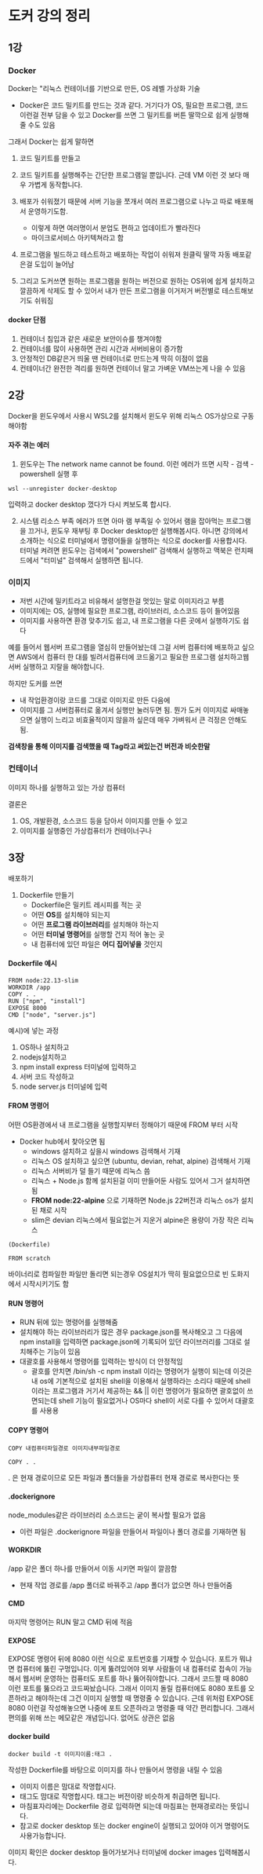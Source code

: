 # 도커 강의 정리

## 1강 
### Docker 
Docker는 "리눅스 컨테이너를 기반으로 만든, OS 레벨 가상화 기술
- Docker은 코드 밀키트를 만드는 것과 같다. 거기다가 OS, 필요한 프로그램, 코드 이런걸 전부 담을 수 있고
Docker를 쓰면 그 밀키트를 버튼 딸깍으로 쉽게 실행해줄 수도 있음

그래서 Docker는 쉽게 말하면
1. 코드 밀키트를 만들고
2. 코드 밀키트를 실행해주는 간단한 프로그램일 뿐입니다.
근데 VM 이런 것 보다 매우 가볍게 동작합니다.

 

1. 배포가 쉬워졌기 때문에 서버 기능을 쪼개서 여러 프로그램으로 나누고 따로 배포해서 운영하기도함.
	- 이렇게 하면 여러명이서 분업도 편하고 업데이트가 빨라진다
	- 마이크로서비스 아키텍쳐라고 함


 2. 프로그램을 빌드하고 테스트하고 배포하는 작업이 쉬워져
원클릭 딸깍 자동 배포같은걸 도입이 늘어남

 3. 그리고 도커쓰면 원하는 프로그램을 원하는 버전으로 원하는 OS위에 쉽게 설치하고 깔끔하게 삭제도 할 수 있어서 
내가 만든 프로그램을 이거저거 버전별로 테스트해보기도 쉬워짐


#### docker 단점
1. 컨테이너 침입과 같은 새로운 보안이슈를 챙겨야함
2. 컨테이너를 많이 사용하면 관리 시간과 서버비용이 증가함 
3. 안정적인 DB같은거 띄울 땐 컨테이너로 만드는게 딱히 이점이 없음
4. 컨테이너간 완전한 격리를 원하면 컨테이너 말고 가벼운 VM쓰는게 나을 수 있음


## 2강

Docker을 윈도우에서 사용시 WSL2를 설치해서 윈도우 위해 리눅스 OS가상으로 구동해야함


#### 자주 겪는 에러

1. 윈도우는 The network name cannot be found. 이런 에러가 뜨면
시작 - 검색 - powershell 실행 후
```
wsl --unregister docker-desktop
```
입력하고 docker desktop 껐다가 다시 켜보도록 합시다.

 2. 시스템 리소스 부족 에러가 뜨면
아마 램 부족일 수 있어서
램을 잡아먹는 프로그램을 끄거나, 윈도우 재부팅 후 Docker desktop만 실행해봅시다.
아니면 강의에서 소개하는 식으로 터미널에서 명령어들을 실행하는 식으로 docker를 사용합시다.
터미널 켜려면 윈도우는 검색에서 "powershell" 검색해서 실행하고
맥북은 런치패드에서 "터미널" 검색해서 실행하면 됩니다.

### 이미지
- 저번 시간에 밀키트라고 비유해서 설명한걸 멋있는 말로 이미지라고 부름
- 이미지에는 OS, 실행에 필요한 프로그램, 라이브러리, 소스코드 등이 들어있음
- 이미지를 사용하면 환경 맞추기도 쉽고, 내 프로그램을 다른 곳에서 실행하기도 쉽다


예를 들어서 웹서버 프로그램을 열심히 만들어놨는데 그걸 서버 컴퓨터에 배포하고 싶으면 AWS에서 컴퓨터 한 대를 빌려서컴퓨터에 코드옮기고 필요한 프로그램 설치하고웹서버 실행하고 지랄을 해야합니다.

 하지만 도커를 쓰면
- 내 작업환경이랑 코드를 그대로 이미지로 만든 다음에
- 이미지를 그 서버컴퓨터로 옮겨서 실행만 눌러두면 됨.
뭔가 도커 이미지로 싸매놓으면 실행이 느리고 비효율적이지 않을까 싶은데 매우 가벼워서 큰 걱정은 안해도 됨.

**검색창을 통해 이미지를 검색했을 때 Tag라고 써있는건 버전과 비슷한말**

### 컨테이너
이미지 하나를 실행하고 있는 가상 컴퓨터


결론은
1. OS, 개발환경, 소스코드 등을 담아서 이미지를 만들 수 있고
2. 이미지를 실행중인 가상컴퓨터가 컨테이너구나

## 3장

배포하기
1. Dockerfile 만들기
	- Dockerfile은 밀키트 레시피를 적는 곳 
	- 어떤 **OS**를 설치해야 되는지 
	- 어떤 **프로그램 라이브러리**를 설치해야 하는지 
	- 어떤 **터미널 명령어**를 실행할 건지 적어 놓는 곳
	- 내 컴퓨터에 있던 파일은 **어디 집어넣을** 것인지

#### Dockerfile 예시
```
FROM node:22.13-slim
WORKDIR /app
COPY . .
RUN ["npm", "install"]
EXPOSE 8000
CMD ["node", "server.js"]
```
예시)에 넣는 과정
1. OS하나 설치하고
2. nodejs설치하고
3. npm install express 터미널에 입력하고
4. 서버 코드 작성하고
5. node server.js 터미널에 입력

#### FROM 명령어
어떤 OS환경에서 내 프로그램을 실행할지부터 정해야기 때문에 FROM 부터 시작
- Docker hub에서 찾아오면 됨
	- windows 설치하고 싶을시 windows 검색해서 기재
	- 리눅스 OS 설치하고 싶으면 (ubuntu, devian, rehat, alpine) 검색해서 기재
	- 리눅스 서버비가 덜 들기 때문에 리눅스 씀
	- 리눅스 + Node.js 함께 설치된걸 이미 만들어둔 사람도 있어서 그거 설치하면됨
	- **FROM node:22-alpine** 으로 기재하면 Node.js 22버전과 리눅스 os가 설치된 채로 시작
	- slim은 devian 리눅스에서 필요없는거 지운거 alpine은 용량이 가장 작은 리눅스

```
(Dockerfile)

FROM scratch
```
바이너리로 컴파일한 파일만 돌리면 되는경우 OS설치가 딱히 필요없으므로 빈 도화지에서 시작시키기도 함

#### RUN 명령어
- RUN 뒤에 있는 명령어를 실행해줌
- 설치해야 하는 라이브러리가 많은 경우 package.json를 복사해오고 그 다음에 npm install을 입력하면 package.json에 기록되어 있던 라이브러리를 그대로 설치해주는 기능이 있음
- 대괄호를 사용해서 명령어를 입력하는 방식이 더 안정적임
	- 괄호를 안치면 /bin/sh -c npm install 이라는 명령어가 실행이 되는데 이것은 내 os에 기본적으로 설치된 shell을 이용해서 실행하라는 소리다 때문에 shell이라는 프로그램과 거기서 제공하는 && || 이런 명령어가 필요하면 괄호없이 쓰면되는데 shell 기능이 필요없거나 OS마다 shell이 서로 다를 수 있어서 대괄호를 사용용

#### COPY 명령어
```
COPY 내컴퓨터파일경로 이미지내부파일경로

COPY . .
```
. 은 현재 경로이므로 모든 파일과 폴더들을 가상컴퓨터 현재 경로로 복사한다는 뜻

#### .dockerignore
node_modules같은 라이브러리 소스코드는 궅이 복사할 필요가 없음
- 이런 파일은 .dockerignore 파일을 만들어서 파일이나 폴더 경로를 기재하면 됨


#### WORKDIR 
/app 같은 폴더 하나를 만들어서 이동 시키면 파일이 깔끔함
- 현재 작업 경로를 /app 폴더로 바꿔주고 /app 폴더가 없으면 하나 만들어줌


#### CMD 
마지막 명령어는 RUN 말고 CMD 뒤에 적음


#### EXPOSE
EXPOSE 명령어 뒤에 8080 이런 식으로 포트번호를 기재할 수 있습니다.
포트가 뭐냐면 컴퓨터에 뚫린 구멍입니다. 
이게 뚫려있어야 외부 사람들이 내 컴퓨터로 접속이 가능해서 웹서버 운영하는 컴퓨터도 포트를 하나 뚫어줘야합니다.
그래서 코드짤 때 8080 이런 포트를 뚫으라고 코드짜놨습니다.
그래서 이미지 돌릴 컴퓨터에도 8080 포트를 오픈하라고 해야하는데 그건 이미지 실행할 때 명령줄 수 있습니다.
근데 위처럼 EXPOSE 8080 이런걸 작성해놓으면 나중에 포트 오픈하라고 명령줄 때 약간 편리합니다.
그래서 편의를 위해 쓰는 메모같은 개념입니다. 없어도 상관은 없음


#### docker build
```
docker build -t 이미지이름:태그 .
```
작성한 Dockerfile를 바탕으로 이미지를 하나 만들어서 명령을 내릴 수 있음
- 이미지 이름은 맘대로 작명합시다.
- 태그도 맘대로 작명합시다. 태그는 버전이랑 비슷하게 취급하면 됩니다.
- 마침표자리에는 Dockerfile 경로 입력하면 되는데 마침표는 현재경로라는 뜻입니다.
- 참고로 docker desktop 또는 docker engine이 실행되고 있어야 이거 명령어도 사용가능합니다.

이미지 확인은 docker desktop 들어가보거나 터미널에 docker images 입력해봅시다.
